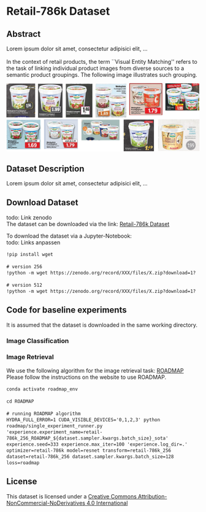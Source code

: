 # Retail-786k Dataset

## Abstract
Lorem ipsum dolor sit amet, consectetur adipisici elit, ...<br>
<br>
In the context of retail products, the term ``Visual Entity Matching'' refers to the task of linking individual product images from diverse sources to a semantic product groupings. The following image illustrates such grouping.<br>
<p align="center">
    <img src="/images/visual_abstract.svg">
</p>


## Dataset Description
Lorem ipsum dolor sit amet, consectetur adipisici elit, ...

## Download Dataset
todo: Link zenodo<br>
The dataset can be downloaded via the link: [Retail-786k Dataset](https://zenodo.org/record/XXX.XXX)

To download the dataset via a Jupyter-Notebook:<br>
todo: Links anpassen<br>
```
!pip install wget

# version 256
!python -m wget https://zenodo.org/record/XXX/files/X.zip?download=1?

# version 512
!python -m wget https://zenodo.org/record/XXX/files/X.zip?download=1?
```
## Code for baseline experiments
It is assumed that the dataset is downloaded in the same working directory.

### Image Classification



### Image Retrieval

We use the following algorithm for the image retrieval task: [ROADMAP](https://github.com/elias-ramzi/ROADMAP)<br>
Please follow the instructions on the website to use ROADMAP.<br>

```
conda activate roadmap_env

cd ROADMAP

# running ROADMAP algorithm
HYDRA_FULL_ERROR=1 CUDA_VISIBLE_DEVICES='0,1,2,3' python roadmap/single_experiment_runner.py 'experience.experiment_name=retail-786k_256_ROADMAP_${dataset.sampler.kwargs.batch_size}_sota' experience.seed=333 experience.max_iter=100 'experience.log_dir=.' optimizer=retail-786k model=resnet transform=retail-786k_256 dataset=retail-786k_256 dataset.sampler.kwargs.batch_size=128 loss=roadmap
```

## License
This dataset is licensed under a [Creative Commons Attribution-NonCommercial-NoDerivatives 4.0 International](https://creativecommons.org/licenses/by-nc-nd/4.0/)
